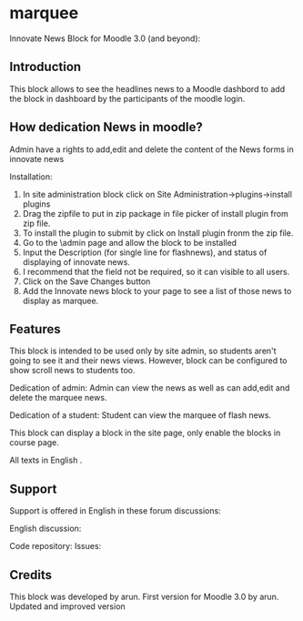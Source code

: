 # marquee

Innovate News Block for Moodle 3.0 (and beyond):

Introduction
------------

This block allows to see the headlines news to a Moodle dashbord to add the block in dashboard  by the participants of the moodle login.

How dedication News in moodle?
---------------------------------

Admin have a rights to  add,edit and delete the content of the News forms in innovate news

Installation:
01) In site administration block click on Site Administration->plugins->install plugins
01) Drag the zipfile to put in zip package in file picker of install plugin from zip file.
03) To install the plugin to submit by click on Install plugin fronm the zip file. 
04) Go to the \admin page and allow the block to be installed
05) Input the Description (for single line for flashnews), and status of displaying of innovate news.
06) I recommend that the field not be required, so it can  visible to all users.
08) Click on the Save Changes button
13) Add the Innovate news block to your page to see a list of those news to display as marquee. 

Features
--------

This block is intended to be used only by site admin, so students aren't going to
see it and their news views. However, block can be configured to show
scroll news to students too.

  Dedication of admin:
  Admin can view the news as well as can add,edit and delete the marquee news.

  Dedication of a student:
  Student can view the marquee of flash news.


This block can display a block in the site page, only enable the blocks in course page.

All texts in English .

Support
-------
Support is offered in English  in these forum discussions:

  English discussion: 

Code repository: 
Issues:

Credits
-------

This block was developed by arun.
First version for Moodle 3.0 by arun. Updated and improved version
